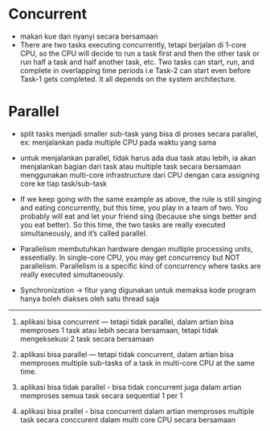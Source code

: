 # Concurrent
 - makan kue dan nyanyi secara bersamaan
 - There are two tasks executing concurrently,
   tetapi berjalan di 1-core CPU, 
   so the CPU will decide to run a task first and then the other task 
   or run half a task and half another task, etc. 
   Two tasks can start, run, and complete in overlapping time periods 
   i.e Task-2 can start even before Task-1 gets completed. 
   It all depends on the system architecture.
   
# Parallel
 - split tasks menjadi smaller sub-task yang bisa di proses secara parallel, 
   ex: menjalankan pada multiple CPU pada waktu yang sama
 - untuk menjalankan parallel, tidak harus ada dua task atau lebih,
   ia akan menjalankan bagian dari task atau multiple task secara bersamaan
   menggunakan multi-core infrastructure dari CPU dengan cara assigning
   core ke tiap task/sub-task
 - If we keep going with the same example as above, the rule is still 
   singing and eating concurrently, but this time, you play in a team of two. 
   You probably will eat and let your friend sing 
   (because she sings better and you eat better). 
   So this time, the two tasks are really executed simultaneously, 
   and it’s called parallel.
 - Parallelism membutuhkan hardware dengan multiple processing units, 
   essentially. In single-core CPU, you may get concurrency but NOT parallelism. 
   Parallelism is a specific kind of concurrency where tasks are really executed simultaneously.
   
-  Synchronization -> fitur yang digunakan untuk memaksa kode program hanya boleh diakses oleh satu thread saja  

---------------------------------------------------------------


1. aplikasi bisa concurrent — tetapi tidak parallel,
   dalam artian bisa memproses 1 task atau lebih secara bersamaan, tetapi tidak mengeksekusi 2 task secara bersamaan

2. aplikasi bisa parallel — tetapi tidak concurrent, 
   dalam artian bisa memproses multiple sub-tasks of a task in multi-core CPU at the same time.

3. aplikasi bisa tidak parallel - bisa tidak concurrent juga
   dalam artian memproses semua task secara sequential 1 per 1

4. aplikasi bisa prallel - bisa concurrent
   dalam artian memproses multiple task secara conccurent dalam multi core CPU secara bersamaan